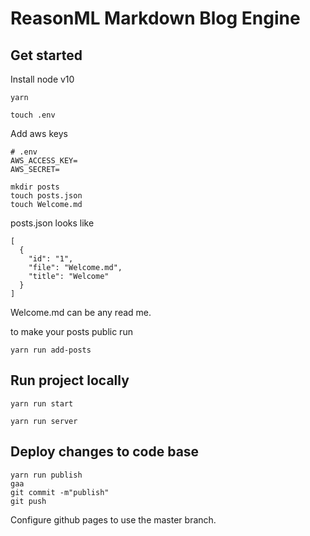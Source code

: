 # ReasonML Markdown Blog Engine

## Get started

Install node v10

```
yarn
```

```
touch .env
```

Add aws keys

```
# .env
AWS_ACCESS_KEY=
AWS_SECRET=
```

```
mkdir posts
touch posts.json
touch Welcome.md
```

posts.json looks like

```
[
  {
    "id": "1",
    "file": "Welcome.md",
    "title": "Welcome"
  }
]
```

Welcome.md can be any read me.

to make your posts public run

```
yarn run add-posts
```

## Run project locally

```
yarn run start
```

```
yarn run server
```

## Deploy changes to code base

```
yarn run publish
gaa
git commit -m"publish"
git push
```

Configure github pages to use the master branch.
